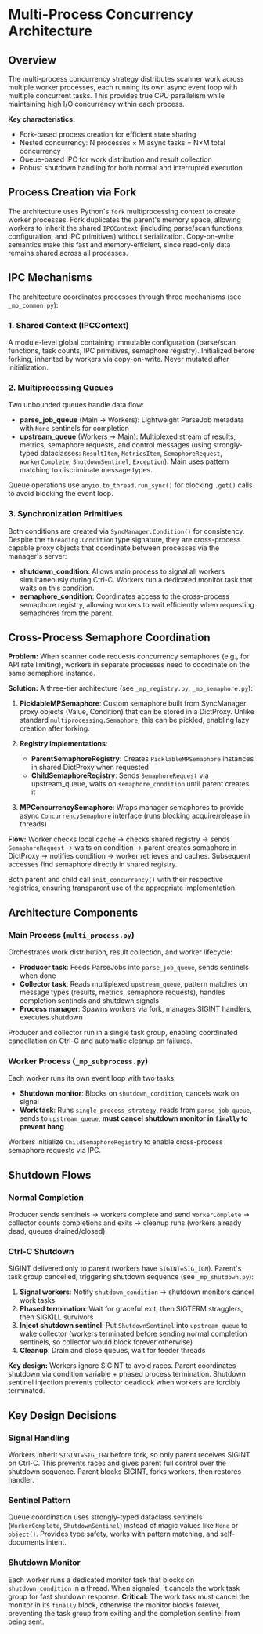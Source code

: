 # Multi-Process Concurrency Architecture

## Overview

The multi-process concurrency strategy distributes scanner work across multiple worker processes, each running its own async event loop with multiple concurrent tasks. This provides true CPU parallelism while maintaining high I/O concurrency within each process.

**Key characteristics:**
- Fork-based process creation for efficient state sharing
- Nested concurrency: N processes × M async tasks = N×M total concurrency
- Queue-based IPC for work distribution and result collection
- Robust shutdown handling for both normal and interrupted execution

## Process Creation via Fork

The architecture uses Python's `fork` multiprocessing context to create worker processes. Fork duplicates the parent's memory space, allowing workers to inherit the shared `IPCContext` (including parse/scan functions, configuration, and IPC primitives) without serialization. Copy-on-write semantics make this fast and memory-efficient, since read-only data remains shared across all processes.

## IPC Mechanisms

The architecture coordinates processes through three mechanisms (see `_mp_common.py`):

### 1. Shared Context (IPCContext)
A module-level global containing immutable configuration (parse/scan functions, task counts, IPC primitives, semaphore registry). Initialized before forking, inherited by workers via copy-on-write. Never mutated after initialization.

### 2. Multiprocessing Queues
Two unbounded queues handle data flow:
- **parse_job_queue** (Main → Workers): Lightweight ParseJob metadata with `None` sentinels for completion
- **upstream_queue** (Workers → Main): Multiplexed stream of results, metrics, semaphore requests, and control messages (using strongly-typed dataclasses: `ResultItem`, `MetricsItem`, `SemaphoreRequest`, `WorkerComplete`, `ShutdownSentinel`, `Exception`). Main uses pattern matching to discriminate message types.

Queue operations use `anyio.to_thread.run_sync()` for blocking `.get()` calls to avoid blocking the event loop.

### 3. Synchronization Primitives
Both conditions are created via `SyncManager.Condition()` for consistency. Despite the `threading.Condition` type signature, they are cross-process capable proxy objects that coordinate between processes via the manager's server:
- **shutdown_condition**: Allows main process to signal all workers simultaneously during Ctrl-C. Workers run a dedicated monitor task that waits on this condition.
- **semaphore_condition**: Coordinates access to the cross-process semaphore registry, allowing workers to wait efficiently when requesting semaphores from the parent.

## Cross-Process Semaphore Coordination

**Problem:** When scanner code requests concurrency semaphores (e.g., for API rate limiting), workers in separate processes need to coordinate on the same semaphore instance.

**Solution:** A three-tier architecture (see `_mp_registry.py`, `_mp_semaphore.py`):

1. **PicklableMPSemaphore**: Custom semaphore built from SyncManager proxy objects (Value, Condition) that can be stored in a DictProxy. Unlike standard `multiprocessing.Semaphore`, this can be pickled, enabling lazy creation after forking.

2. **Registry implementations**:
   - **ParentSemaphoreRegistry**: Creates `PicklableMPSemaphore` instances in shared DictProxy when requested
   - **ChildSemaphoreRegistry**: Sends `SemaphoreRequest` via upstream_queue, waits on `semaphore_condition` until parent creates it

3. **MPConcurrencySemaphore**: Wraps manager semaphores to provide async `ConcurrencySemaphore` interface (runs blocking acquire/release in threads)

**Flow:** Worker checks local cache → checks shared registry → sends `SemaphoreRequest` → waits on condition → parent creates semaphore in DictProxy → notifies condition → worker retrieves and caches. Subsequent accesses find semaphore directly in shared registry.

Both parent and child call `init_concurrency()` with their respective registries, ensuring transparent use of the appropriate implementation.

## Architecture Components

### Main Process (`multi_process.py`)
Orchestrates work distribution, result collection, and worker lifecycle:
- **Producer task**: Feeds ParseJobs into `parse_job_queue`, sends sentinels when done
- **Collector task**: Reads multiplexed `upstream_queue`, pattern matches on message types (results, metrics, semaphore requests), handles completion sentinels and shutdown signals
- **Process manager**: Spawns workers via fork, manages SIGINT handlers, executes shutdown

Producer and collector run in a single task group, enabling coordinated cancellation on Ctrl-C and automatic cleanup on failures.

### Worker Process (`_mp_subprocess.py`)
Each worker runs its own event loop with two tasks:
- **Shutdown monitor**: Blocks on `shutdown_condition`, cancels work on signal
- **Work task**: Runs `single_process_strategy`, reads from `parse_job_queue`, sends to `upstream_queue`, **must cancel shutdown monitor in `finally` to prevent hang**

Workers initialize `ChildSemaphoreRegistry` to enable cross-process semaphore requests via IPC.

## Shutdown Flows

### Normal Completion
Producer sends sentinels → workers complete and send `WorkerComplete` → collector counts completions and exits → cleanup runs (workers already dead, queues drained/closed).

### Ctrl-C Shutdown
SIGINT delivered only to parent (workers have `SIGINT=SIG_IGN`). Parent's task group cancelled, triggering shutdown sequence (see `_mp_shutdown.py`):

1. **Signal workers**: Notify `shutdown_condition` → shutdown monitors cancel work tasks
2. **Phased termination**: Wait for graceful exit, then SIGTERM stragglers, then SIGKILL survivors
3. **Inject shutdown sentinel**: Put `ShutdownSentinel` into `upstream_queue` to wake collector (workers terminated before sending normal completion sentinels, so collector would block forever otherwise)
4. **Cleanup**: Drain and close queues, wait for feeder threads

**Key design:** Workers ignore SIGINT to avoid races. Parent coordinates shutdown via condition variable + phased process termination. Shutdown sentinel injection prevents collector deadlock when workers are forcibly terminated.

## Key Design Decisions

### Signal Handling
Workers inherit `SIGINT=SIG_IGN` before fork, so only parent receives SIGINT on Ctrl-C. This prevents races and gives parent full control over the shutdown sequence. Parent blocks SIGINT, forks workers, then restores handler.

### Sentinel Pattern
Queue coordination uses strongly-typed dataclass sentinels (`WorkerComplete`, `ShutdownSentinel`) instead of magic values like `None` or `object()`. Provides type safety, works with pattern matching, and self-documents intent.

### Shutdown Monitor
Each worker runs a dedicated monitor task that blocks on `shutdown_condition` in a thread. When signaled, it cancels the work task group for fast shutdown response. **Critical:** The work task must cancel the monitor in its `finally` block, otherwise the monitor blocks forever, preventing the task group from exiting and the completion sentinel from being sent.
